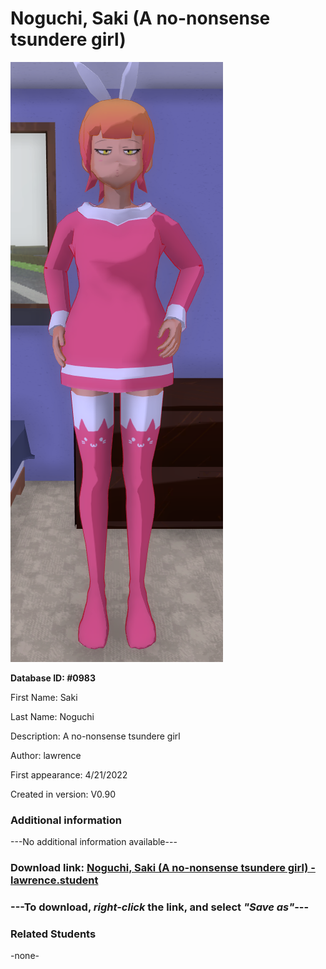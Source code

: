 # Noguchi, Saki (A no-nonsense tsundere girl)

<img src="../../Files/Images/Noguchi, Saki (A no-nonsense tsundere girl).png" title="Noguchi, Saki (A no-nonsense tsundere girl) - lawrence">

**Database ID: #0983**

First Name: Saki

Last Name: Noguchi

Description: A no-nonsense tsundere girl

Author: lawrence

First appearance: 4/21/2022

Created in version: V0.90

### Additional information

---No additional information available---

### Download link: <a href="https://raw.githubusercontent.com/Arbiter1223/Daigaku-Gurashi-Custom-Students/master/Files/Student%20Files/Noguchi%2C%20Saki%20(A%20no-nonsense%20tsundere%20girl)%20-%20lawrence.student">Noguchi, Saki (A no-nonsense tsundere girl) - lawrence.student</a>

### ---**To download, _right-click_ the link, and select _"Save as"_**---

### Related Students

-none-
